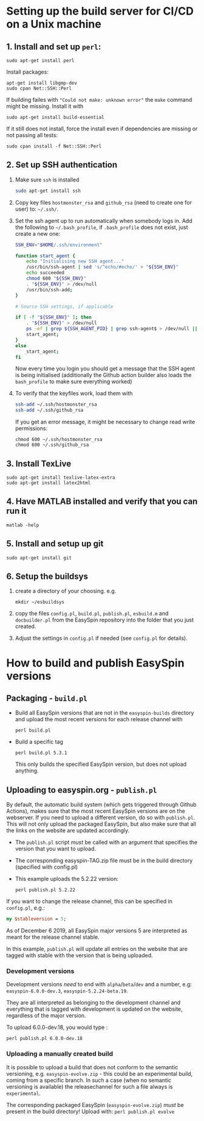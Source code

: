 # Setting up the build server for CI/CD on a Unix machine

## 1. Install and set up `perl`:

```
sudo apt-get install perl
```

Install packages:
```
apt-get install libgmp-dev
sudo cpan Net::SSH::Perl
```

If building failes with `"Could not make: unknown error"` the `make` command might be missing. Install it with 
```
sudo apt-get install build-essential
```
If it still does not install, force the install even if dependencies are missing or not passing all tests: 
```
sudo cpan install -f Net::SSH::Perl
```
 
 
## 2. Set up SSH authentication

1. Make sure `ssh` is installed
	```bash
	sudo apt-get install ssh 
	```
2. Copy key files `hostmonster_rsa` and `github_rsa` (need to create one for user) to: `~/.ssh/`.

3. Set the ssh agent up to run automatically when somebody logs in. 
Add the following to `~/.bash_profile`, if `.bash_profile` does not exist, just create a new one:
 	```bash
	SSH_ENV="$HOME/.ssh/environment"

	function start_agent {
		echo "Initialising new SSH agent..."
		/usr/bin/ssh-agent | sed 's/^echo/#echo/' > "${SSH_ENV}"
		echo succeeded
		chmod 600 "${SSH_ENV}"
		. "${SSH_ENV}" > /dev/null
		/usr/bin/ssh-add;
	}

	# Source SSH settings, if applicable

	if [ -f "${SSH_ENV}" ]; then
		. "${SSH_ENV}" > /dev/null
		ps -ef | grep ${SSH_AGENT_PID} | grep ssh-agent$ > /dev/null || {
		start_agent;
	}
	else
		start_agent;
	fi
	```
			
   Now every time you login you should get a message that the SSH agent is being initialised (additionally the Github action builder also loads the `bash_profile` to make sure everything worked)
4. To verify that the keyfiles work, load them with 
	```bash
	ssh-add ~/.ssh/hostmonster_rsa
	ssh-add ~/.ssh/github_rsa
	```
	If you get an error message, it might be necessary to change read write permissions:
	```
	chmod 600 ~/.ssh/hostmonster_rsa
	chmod 600 ~/.ssh/github_rsa
	```
		
	
## 3. Install TexLive
```
sudo apt-get install texlive-latex-extra
sudo apt-get install latex2html
```

## 4. Have MATLAB installed and verify that you can run it
```
matlab -help
```

## 5. Install and setup up git
```
sudo apt-get install git
```
	

## 6. Setup the buildsys
1. create a directory of your choosing. e.g. 
	```
	mkdir ~/esbuildsys
	```
2. copy the files `config.pl`, `build.pl`, `publish.pl`, `esbuild.m` and `docbuilder.pl` from the EasySpin repository into the folder that you just created.

3. Adjust the settings in `config.pl` if needed (see `config.pl` for details).

# How to build and publish EasySpin versions
## Packaging - `build.pl`
- Build all EasySpin versions that are not in the `easyspin-builds` directory and upload the most recent versions for each release channel with
	```
	perl build.pl
	```

- Build a specific tag
	```
	perl build.pl 5.3.1
	```
	This only builds the specified EasySpin version, but does not upload anything.
		
## Uploading to easyspin.org - `publish.pl`
By default, the automatic build system (which gets triggered through Github Actions), makes sure that the most recent EasySpin versions are on the webserver. If you need to upload a different version, do so with `publish.pl`. This will not only upload the packaged EasySpin, but also make sure that all the links on the website are updated accordingly.

- The `publish.pl` script *must* be called with an argument that specifies the version that you want to upload.

- The corresponding easyspin-TAG.zip file must be in the build directory (specified with config.pl)
- This example uploads the 5.2.22 version: 
	```
	perl publish.pl 5.2.22
	```
If you want to change the release channel, this can be specified in `config.pl`, e.g.:
```perl
my $stableversion = 5;
```
As of December 6 2019, all EasySpin major versions 5 are interpreted as meant for the release channel stable.

In this example, `publish.pl` will update all entries on the website that are tagged with stable with the version that is being uploaded.

### Development versions
Development versions _need_ to end with `alpha`/`beta`/`dev` and a number, e.g: `easyspin-6.0.0-dev.3`, `easyspin-5.2.24-beta.19`.

They are all interpreted as belonging to the development channel and everything that is tagged with development is updated on the website, regardless of the major version.

To upload 6.0.0-dev.18, you would type :
```
perl publish.pl 6.0.0-dev.18
```

### Uploading a manually created build
It is possible to upload a build that does not conform to the semantic versioning, e.g. `easyspin-evolve.zip`	- this could be an experimental build, coming from a specific branch. 
In such a case (when no semantic versioning is available) the releasechannel for such a file always is `experimental`.

The corresponding packaged EasySpin (`easyspin-evolve.zip`) _must_ be present in the build directory!
Upload with:
	```
	perl publish.pl evolve
	```